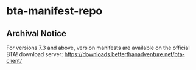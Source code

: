 # bta-manifest-repo

## Archival Notice
For versions 7.3 and above, version manifests are available on the official BTA! download server: https://downloads.betterthanadventure.net/bta-client/

